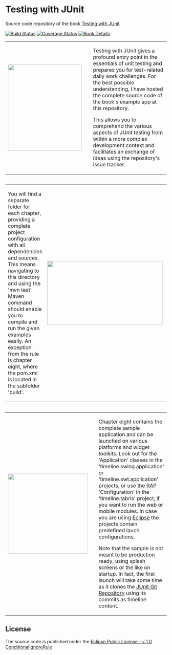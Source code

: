 # Testing with JUnit
Source code repository of the book [Testing with JUnit](http://www.codeaffine.com/testing-with-junit/)

[![Build Status](https://travis-ci.org/fappel/Testing-with-JUnit.png)](https://travis-ci.org/fappel/Testing-with-JUnit)
[![Coverage Status](https://coveralls.io/repos/fappel/Testing-with-JUnit/badge.svg)](https://coveralls.io/r/fappel/Testing-with-JUnit)
[![Book Details](https://img.shields.io/badge/Testing%20with-JUnit-green.svg)](http://www.codeaffine.com/testing-with-junit/)


<table width="100%">
<tr><td width="250px">
<a href="http://www.codeaffine.com/testing-with-junit/" target="_blank"><img src="/images/testing-with-junit-book-cover.png" width="230px" height="270px"></a>
</td>
<td>
<p>Testing with JUnit gives a profound entry point in the essentials of unit testing and prepares you for test-related daily work challenges. For the best possible understanding, I have hosted the complete source code of the book's example app at this repository.</p>
<p>This allows you to comprehend the various aspects of JUnit testing from within a more complex development context and facilitates an exchange of ideas using the repository's issue tracker.</p>
</td></tr>
<table>

<table width="100%">
<tr><td>
<p>You will find a separate folder for each chapter, providing a complete project configuration with all dependencies and sources. This means navigating to this directory and using the 'mvn test' Maven command should enable you to compile
and run the given examples easily. An exception from the rule is chapter eight, where the pom.xml is located in the subfolder 'build'.</p>
</td>
<td width="380px">
<a href="http://www.codeaffine.com/testing-with-junit/" target="_blank"><img src="/images/B03130_08_05.png" width="360px" height="200px"></a>
</td></tr>
<table>

<table width="100%">
<tr><td width="270px">
<a href="http://www.codeaffine.com/testing-with-junit/" target="_blank"><img src="/images/B03130_01_07.png" width="250px" height="250px"></a>
</td>
<td>
<p>Chapter eight contains the complete sample application and can be launched on various platforms and widget toolkits. Look out for the 'Application' classes in the 'timeline.swing.application' or 'timeline.swt.application' projects, or use the <a href="http://www.eclipse.org/rap/" target="_blank">RAP</a> 'Configuration' in the 'timeline.tabris' project, if you want to run the web or mobile modules. In case you are using <a href="http://www.eclipse.org/downloads/packages/eclipse-rcp-and-rap-developers/marsr" target="_blank">Eclipse</a> the projects contain predefined lauch configurations.</p>
<p>Note that the sample is not meant to be production ready, using splash screens or the like on startup. In fact, the first launch will take some time as it clones the <a href="https://github.com/junit-team/junit" target="_blank">JUnit Git Repository</a> using its commits as timeline content.</p>
</td></tr>
<table>

License
---  
The source code is published under the [Eclipse Public License - v 1.0](https://www.eclipse.org/legal/epl-v10.html)
[ConditionalIgnoreRule](https://github.com/Moriarty16/Testing-with-JUnit/blob/7218135926f6e7a0b5efaa57d00f3f4e5a6b64ee/chapter-8/timeline.test.util/src/main/java/book/twju/timeline/test/util/ConditionalIgnoreRule.java)

